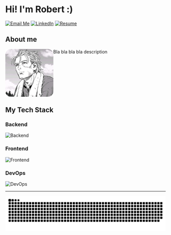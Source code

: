 # Hi! I'm Robert :)

[![Email Me](https://img.shields.io/static/v1?message=Gmail&logo=gmail&label=&color=D14836&logoColor=white&labelColor=&style=for-the-badge)](mailto:rdmm404@gmail.com)
[![LinkedIn](https://img.shields.io/static/v1?message=LinkedIn&logo=linkedin&label=&color=0077B5&logoColor=white&labelColor=&style=for-the-badge)](https://linkedin.com/in/rdmm404)
[![Resume](https://img.shields.io/static/v1?message=Resume&logo=readme&label=&color=000&logoColor=white&labelColor=&style=for-the-badge)](https://robert.voltr.org)

## About me

<img align="left" height="150" src="./assets/image.png"  />

<p>Bla bla bla bla description</p>

<br clear="both">

## My Tech Stack
### Backend
![Backend](https://skillicons.dev/icons?i=python,flask,fastapi,django,postgres,mysql,redis)

### Frontend
![Frontend](https://skillicons.dev/icons?i=react,html,css,js,ts,tailwind)

### DevOps
![DevOps](https://skillicons.dev/icons?i=aws,gcp,docker,github,k8s,linux)

<!-- <h2 align="left">Some Stats</h2>

<div align="center">
  <img src="https://streak-stats.demolab.com?user=rdmm404&locale=en&mode=weekly&theme=tokyonight&hide_border=false&border_radius=5" height="150" alt="streak graph"  />
  <img src="https://github-readme-stats.vercel.app/api/top-langs?username=rdmm404&locale=en&hide_title=false&layout=compact&card_width=320&langs_count=6&theme=tokyonight&hide_border=false" height="150" alt="languages graph"  />
</div> -->

---
<picture>
  <source media="(prefers-color-scheme: dark)" srcset="https://raw.githubusercontent.com/rdmm404/rdmm404/snake-output/snake-dark.svg">
  <source media="(prefers-color-scheme: light)" srcset="https://raw.githubusercontent.com/rdmm404/rdmm404/snake-output/snake-light.svg">
  <img src="https://raw.githubusercontent.com/rdmm404/rdmm404/snake-output/snake-dark.svg" alt="Snake animation" />
</picture>
